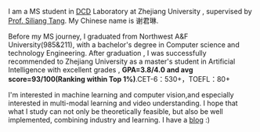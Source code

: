 
I am a MS student in [DCD](https://person.zju.edu.cn/yzhuang#582305) Laboratory at Zhejiang University , supervised by [Prof. Siliang Tang](https://person.zju.edu.cn/siliang). My Chinese name is 谢君琳.

Before my MS journey, I graduated from Northwest A&F University(985&211),
with a bachelor's degree in Computer science and technology Engineering.
After graduation , I was successfully recommended to Zhejiang University as a master's student in Artificial Intelligence with excellent grades , **GPA=3.8/4.0 and avg score=93/100(Ranking within Top 1%)**.CET-6：530+，TOEFL：80+

I'm interested in machine learning and computer vision,and especially interested in multi-modal learning and video understanding. I hope that what I study can not only be theoretically feasible, but also be well implemented, combining industry and learning. I have a [blog](https://blog.csdn.net/m0_37847767?type=blog) :)
